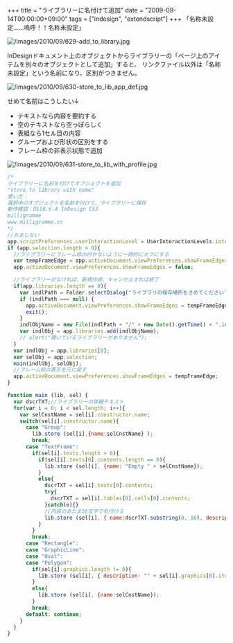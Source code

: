 +++
title = "ライブラリーに名付けて追加"
date = "2009-09-14T00:00:00+09:00"
tags = ["indesign", "extendscript"]
+++
「名称未設定......嗚呼！！名称未設定」

![/images/2010/09/629-add_to_library.jpg](/images/2010/09/629-add_to_library.jpg)

InDesignドキュメント上のオブジェクトからライブラリーの「ページ上のアイテムを別々のオブジェクトとして追加」すると、
リンクファイル以外は「名称未設定」という名前になり、区別がつきません。

![/images/2010/09/630-store_to_lib_app_def.jpg](/images/2010/09/630-store_to_lib_app_def.jpg)

せめて名前はこうしたい↓

- テキストなら内容を要約する
- 空のテキストなら空っぽらしく
- 表組なら1セル目の内容
- グループおよび形状の区別をする
- フレーム枠の非表示状態で追加

![/images/2010/09/631-store_to_lib_with_profile.jpg](/images/2010/09/631-store_to_lib_with_profile.jpg)


```js
/*
ライブラリーに名前を付けてオブジェクトを追加
"store to library with name"
使い方：
選択中のオブジェクトを名前を付けて、ライブラリーに保存
動作確認：OS10.6.4 InDesign CS3
milligramme
www.milligramme.cc
*/
//おまじない
app.scriptPreferences.userInteractionLevel = UserInteractionLevels.interactWithAll;
if (app.selection.length > 0){
  //ライブラリーにフレーム枠の付かないように一時的にオフにする
  var tempFrameEdge = app.activeDocument.viewPreferences.showFrameEdges;
  app.activeDocument.viewPreferences.showFrameEdges = false;

  //ライブラリーがなければ、新規作成、キャンセルすれば終了
  if(app.libraries.length == 0){
    var indlPath = Folder.selectDialog("ライブラリの保存場所をきめてください");
    if (indlPath === null) {
      app.activeDocument.viewPreferences.showFrameEdges = tempFrameEdge;
      exit();
    }
    indlObjName = new File(indlPath + "/" + new Date().getTime() + ".indl")
    var indlObj = app.libraries.add(indlObjName);
    // alert("開いているライブラリーがありません");
  }
  var indlObj = app.libraries[0];
  var selObj = app.selection;
  main(indlObj, selObj);
  //フレーム枠の表示を元に戻す
  app.activeDocument.viewPreferences.showFrameEdges = tempFrameEdge;
}

function main (lib, sel) {
  var dscrTXT;//ライブラリーの詳細テキスト
  for(var i = 0; i < sel.length; i++){
    var selCnstName = sel[i].constructor.name;
    switch(sel[i].constructor.name){
      case "Group":
        lib.store (sel[i],{name:selCnstName} );
        break;
      case "TextFrame":
        if(sel[i].texts.length > 0){
          if(sel[i].texts[0].contents.length == 0){
            lib.store (sel[i], {name: "Empty " + selCnstName});
          }
          else{
            dscrTXT = sel[i].texts[0].contents;
            try{
              dscrTXT = sel[i].tables[0].cells[0].contents;
            }catch(e){}
            //内容のあたま16文字で名付ける
            lib.store (sel[i], { name:dscrTXT.substring(0, 16), description: dscrTXT });
          }
        }
        break;
      case "Rectangle":
      case "GraphicLine":
      case "Oval":
      case "Polygon":
        if(sel[i].graphics.length != 0){
          lib.store (sel[i], { description: "" + sel[i].graphics[0].itemLink.filePath });
        }
        else{
          lib.store (sel[i], {name:selCnstName});
        }
        break;
      default: continue;
    }
  }
}
```